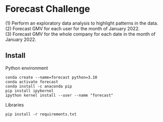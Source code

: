 # Forecast Challenge
(1) Perform an exploratory data analysis to highlight patterns in the data.  
(2) Forecast GMV for each user for the month of January 2022.  
(3) Forecast GMV for the whole company for each date in the month of January 2022.  

## Install
Python environment
```
conda create --name=forecast python=3.10
conda activate forecast
conda install -c anaconda pip
pip install ipykernel
ipython kernel install --user --name "forecast"
```

Libraries
```
pip install -r requirements.txt
```